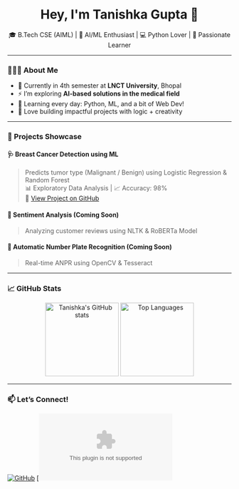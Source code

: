 <h1 align="center">Hey, I'm Tanishka Gupta 👋</h1>

<p align="center">
🎓 B.Tech CSE (AIML) | 🧠 AI/ML Enthusiast | 💻 Python Lover | 🌸 Passionate Learner  
</p>

---

### 👩🏻‍💻 About Me

- 🏫 Currently in 4th semester at **LNCT University**, Bhopal  
- ⚡ I’m exploring **AI-based solutions in the medical field**
- 🌱 Learning every day: Python, ML, and a bit of Web Dev!
- 💖 Love building impactful projects with logic + creativity

---

### 🚀 Projects Showcase

#### 🩺 Breast Cancer Detection using ML
> Predicts tumor type (Malignant / Benign) using Logistic Regression & Random Forest  
📊 Exploratory Data Analysis | 📈 Accuracy: 98%  
🔗 [View Project on GitHub](https://github.com/tanishkagupta-7/Breast-Cancer-Detection-ML)

#### 🧠 Sentiment Analysis (Coming Soon)
> Analyzing customer reviews using NLTK & RoBERTa Model

#### 📸 Automatic Number Plate Recognition (Coming Soon)
> Real-time ANPR using OpenCV & Tesseract

---

### 📈 GitHub Stats

<p align="center">
  <img src="https://github-readme-stats.vercel.app/api?username=tanishkagupta-7&show_icons=true&theme=radical" alt="Tanishka's GitHub stats" height="165"/>
  <img src="https://github-readme-stats.vercel.app/api/top-langs/?username=tanishkagupta-7&layout=compact&theme=radical" alt="Top Languages" height="165"/>
</p>

---

### 📫 Let’s Connect!

[![GitHub](https://img.shields.io/badge/GitHub-100000?style=for-the-badge&logo=github&logoColor=white)](https://github.com/tanishkagupta-7)
[![Email](tanishkag888@gmail.com)
